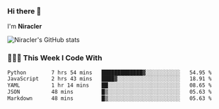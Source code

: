 ### Hi there 👋

I'm **Niracler**

![Niracler's GitHub stats](https://github-readme-stats.vercel.app/api?username=Niracler&show_icons=true)


### 👨🏻‍💻 This Week I Code With

<!--START_SECTION:waka-->

```txt
Python        7 hrs 54 mins   █████████████▓░░░░░░░░░░░   54.95 %
JavaScript    2 hrs 43 mins   ████▓░░░░░░░░░░░░░░░░░░░░   18.91 %
YAML          1 hr 14 mins    ██░░░░░░░░░░░░░░░░░░░░░░░   08.65 %
JSON          48 mins         █▒░░░░░░░░░░░░░░░░░░░░░░░   05.63 %
Markdown      48 mins         █▒░░░░░░░░░░░░░░░░░░░░░░░   05.63 %
```

<!--END_SECTION:waka-->
